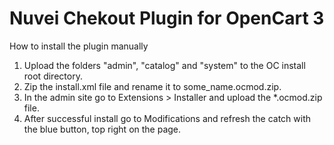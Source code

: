 # Nuvei Chekout Plugin for OpenCart 3
How to install the plugin manually

1. Upload the folders "admin", "catalog" and "system" to the OC install root directory.
2. Zip the install.xml file and rename it to some_name.ocmod.zip.
3. In the admin site go to Extensions > Installer and upload the *.ocmod.zip file.
4. After successful install go to Modifications and refresh the catch with the blue button, top right on the page.